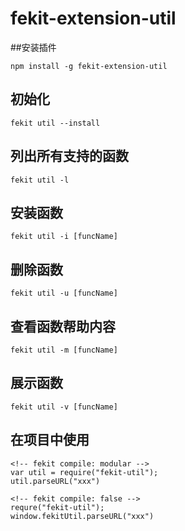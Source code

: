 # fekit-extension-util 

##安装插件

    npm install -g fekit-extension-util

## 初始化

    fekit util --install

## 列出所有支持的函数

    fekit util -l

## 安装函数

    fekit util -i [funcName]

## 删除函数

    fekit util -u [funcName]


## 查看函数帮助内容

    fekit util -m [funcName]

## 展示函数

    fekit util -v [funcName]

## 在项目中使用

    <!-- fekit compile: modular -->
    var util = require("fekit-util");
    util.parseURL("xxx")

    <!-- fekit compile: false -->
    requre("fekit-util");
    window.fekitUtil.parseURL("xxx")

